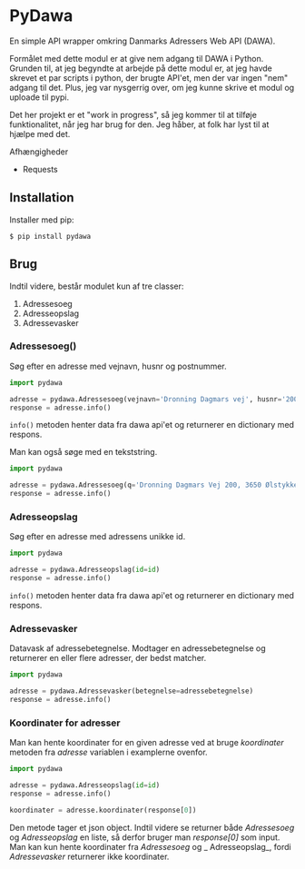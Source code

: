 PyDawa
======
En simple API wrapper omkring Danmarks Adressers Web API (DAWA).

Formålet med dette modul er at give nem adgang til DAWA i Python. Grunden til, at jeg begyndte at arbejde på dette modul er, at jeg havde skrevet et par scripts i python, der brugte API'et, men der var ingen "nem" adgang til det. Plus, jeg var nysgerrig over, om jeg kunne skrive et modul og uploade til pypi.

Det her projekt er et "work in progress", så jeg kommer til at tilføje funktionalitet, når jeg har brug for den. Jeg håber, at folk har lyst til at hjælpe med det.

Afhængigheder
* Requests

Installation
----
Installer med pip:

```$ pip install pydawa```

Brug
-----

Indtil videre, består modulet kun af tre classer:

1. Adressesoeg
2. Adresseopslag
3. Adressevasker

### Adressesoeg()
Søg efter en adresse med vejnavn, husnr og postnummer.

```python
import pydawa

adresse = pydawa.Adressesoeg(vejnavn='Dronning Dagmars vej', husnr='200', postnr='3650')
response = adresse.info()
```
`info()` metoden henter data fra dawa api'et og returnerer en dictionary med respons.

Man kan også søge med en tekststring.
```python
import pydawa

adresse = pydawa.Adressesoeg(q='Dronning Dagmars Vej 200, 3650 Ølstykke')
response = adresse.info()
```

### Adresseopslag
Søg efter en adresse med adressens unikke id.

```python
import pydawa

adresse = pydawa.Adresseopslag(id=id)
response = adresse.info()
```
`info()` metoden henter data fra dawa api'et og returnerer en dictionary med respons.

### Adressevasker
Datavask af adressebetegnelse. Modtager en adressebetegnelse og returnerer en eller flere adresser, der bedst matcher.

```python
import pydawa

adresse = pydawa.Adressevasker(betegnelse=adressebetegnelse)
response = adresse.info()
```

### Koordinater for adresser
Man kan hente koordinater for en given adresse ved at bruge _koordinater_ metoden fra _adresse_ variablen i examplerne ovenfor.

```python
import pydawa

adresse = pydawa.Adresseopslag(id=id)
response = adresse.info()

koordinater = adresse.koordinater(response[0])
```
Den metode tager et json object. Indtil videre se returner både _Adressesoeg_ og _Adresseopslag_ en liste, så derfor bruger man _response[0]_ som input. 
Man kan kun hente koordinater fra _Adressesoeg_ og _ Adresseopslag_, fordi _Adressevasker_ returnerer ikke koordinater.